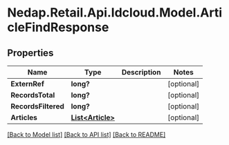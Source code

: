 # Nedap.Retail.Api.Idcloud.Model.ArticleFindResponse
## Properties

Name | Type | Description | Notes
------------ | ------------- | ------------- | -------------
**ExternRef** | **long?** |  | [optional] 
**RecordsTotal** | **long?** |  | [optional] 
**RecordsFiltered** | **long?** |  | [optional] 
**Articles** | [**List&lt;Article&gt;**](Article.md) |  | [optional] 

[[Back to Model list]](../README.md#documentation-for-models) [[Back to API list]](../README.md#documentation-for-api-endpoints) [[Back to README]](../README.md)

